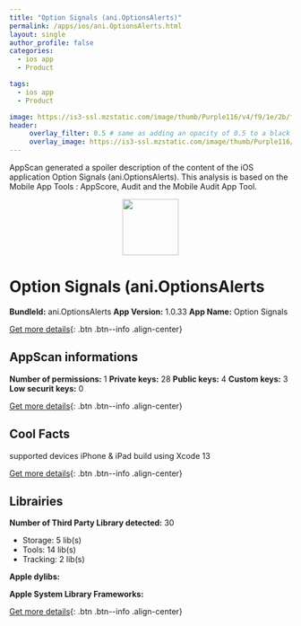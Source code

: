 ```yaml
---
title: "Option Signals (ani.OptionsAlerts)"
permalink: /apps/ios/ani.OptionsAlerts.html
layout: single
author_profile: false
categories: 
  - ios app 
  - Product 

tags: 
  - ios app 
  - Product 

image: https://is3-ssl.mzstatic.com/image/thumb/Purple116/v4/f9/1e/2b/f91e2bb4-e4cb-b081-0e45-0c6e43ba0d5b/AppIcon-optionsignals-1x_U007emarketing-0-7-0-0-85-220.png/512x512bb.jpg
header: 
     overlay_filter: 0.5 # same as adding an opacity of 0.5 to a black background
     overlay_image: https://is3-ssl.mzstatic.com/image/thumb/Purple116/v4/f9/1e/2b/f91e2bb4-e4cb-b081-0e45-0c6e43ba0d5b/AppIcon-optionsignals-1x_U007emarketing-0-7-0-0-85-220.png/512x512bb.jpg
---
```

AppScan generated a spoiler description of the content of the iOS application Option Signals (ani.OptionsAlerts). This analysis is based on the Mobile App Tools : AppScore, Audit and the Mobile Audit App Tool.

  
  
<div style="text-align: center;"><img src="https://is3-ssl.mzstatic.com/image/thumb/Purple116/v4/f9/1e/2b/f91e2bb4-e4cb-b081-0e45-0c6e43ba0d5b/AppIcon-optionsignals-1x_U007emarketing-0-7-0-0-85-220.png/512x512bb.jpg" width="100" height="100"></div>  
  
# Option Signals (ani.OptionsAlerts

**BundleId:** ani.OptionsAlerts
**App Version:** 1.0.33
**App Name:** Option Signals


[Get more details](/pricing.html){: .btn .btn--info .align-center}  
  
## AppScan informations 

**Number of permissions:** 1
**Private keys:** 28
**Public keys:** 4
**Custom keys:** 3
**Low securit keys:** 0
  
[Get more details](/pricing.html){: .btn .btn--info .align-center}

## Cool Facts

supported devices iPhone & iPad
build using Xcode 13
  
[Get more details](/pricing.html){: .btn .btn--info .align-center}

## Librairies 
**Number of Third Party Library detected:** 30
- Storage: 5 lib(s)
- Tools: 14 lib(s)
- Tracking: 2 lib(s)

**Apple dylibs:**


**Apple System Library Frameworks:**


  
[Get more details](/pricing.html){: .btn .btn--info .align-center}

